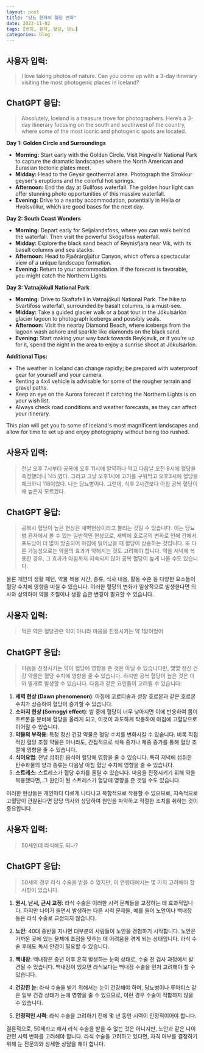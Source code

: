 ```yaml
---
layout: post
title: "당뇨 환자의 혈당 변화"
date: 2023-11-02
tags: [변화, 환자, 혈당, 당뇨]
categories: blog
---
```


## 사용자 입력:
> I love taking photos of nature. Can you come up with a 3-day itinerary visiting the most photogenic places in Iceland?

## ChatGPT 응답:
> Absolutely, Iceland is a treasure trove for photographers. Here’s a 3-day itinerary focusing on the south and southwest of the country, where some of the most iconic and photogenic spots are located.

**Day 1: Golden Circle and Surroundings**

- **Morning:** Start early with the Golden Circle. Visit Þingvellir National Park to capture the dramatic landscapes where the North American and Eurasian tectonic plates meet.
- **Midday:** Head to the Geysir geothermal area. Photograph the Strokkur geyser's eruptions and the colorful hot springs.
- **Afternoon:** End the day at Gullfoss waterfall. The golden hour light can offer stunning photo opportunities of this massive waterfall.
- **Evening:** Drive to a nearby accommodation, potentially in Hella or Hvolsvöllur, which are good bases for the next day.

**Day 2: South Coast Wonders**

- **Morning:** Depart early for Seljalandsfoss, where you can walk behind the waterfall. Then visit the powerful Skógafoss waterfall.
- **Midday:** Explore the black sand beach of Reynisfjara near Vík, with its basalt columns and sea stacks.
- **Afternoon:** Head to Fjaðrárgljúfur Canyon, which offers a spectacular view of a unique landscape formation.
- **Evening:** Return to your accommodation. If the forecast is favorable, you might catch the Northern Lights.

**Day 3: Vatnajökull National Park**

- **Morning:** Drive to Skaftafell in Vatnajökull National Park. The hike to Svartifoss waterfall, surrounded by basalt columns, is a must-see.
- **Midday:** Take a guided glacier walk or a boat tour in the Jökulsárlón glacier lagoon to photograph icebergs and possibly seals.
- **Afternoon:** Visit the nearby Diamond Beach, where icebergs from the lagoon wash ashore and sparkle like diamonds on the black sand.
- **Evening:** Start making your way back towards Reykjavík, or if you’re up for it, spend the night in the area to enjoy a sunrise shoot at Jökulsárlón.

**Additional Tips:**

- The weather in Iceland can change rapidly; be prepared with waterproof gear for yourself and your camera.
- Renting a 4x4 vehicle is advisable for some of the rougher terrain and gravel paths.
- Keep an eye on the Aurora forecast if catching the Northern Lights is on your wish list.
- Always check road conditions and weather forecasts, as they can affect your itinerary.

This plan will get you to some of Iceland's most magnificent landscapes and allow for time to set up and enjoy photography without being too rushed.

## 사용자 입력:
> 전날 오후 7시부터 공복에 오후 11시에 알약하나 먹고 다음날 오전 8시에 혈당을 측정했더니 145 였다. 그리고 그날 오후1시에 고기를 구워먹고 오후3시에 혈당을 체크하니 118이었다. 나는 당뇨병이다. 그런데, 식후 2시간보다 아침 공복 혈당이 왜 높은지 모르겠다.

## ChatGPT 응답:
> 공복시 혈당이 높은 현상은 새벽현상이라고 불리는 것일 수 있습니다. 이는 당뇨병 환자에서 볼 수 있는 일반적인 현상으로, 새벽에 호르몬의 변화로 인해 간에서 포도당이 더 많이 방출되어 아침에 일어났을 때 혈당이 상승하는 것입니다. 또 다른 가능성으로는 약물의 효과가 약해지는 것도 고려해야 합니다. 약을 저녁에 복용한 경우, 그 효과가 아침까지 지속되지 않아 공복 혈당이 높게 나올 수도 있습니다.

물론 개인의 생활 패턴, 약물 복용 시간, 종류, 식사 내용, 활동 수준 등 다양한 요소들이 혈당 수치에 영향을 미칠 수 있습니다. 이러한 혈당의 변화가 일상적으로 발생한다면 의사와 상의하여 약물 조절이나 생활 습관 변경이 필요할 수 있습니다.

## 사용자 입력:
> 먹은 약은 혈당관련 약이 아니라 마음을 진정시키는 약 1알이었어

## ChatGPT 응답:
> 마음을 진정시키는 약이 혈당에 영향을 준 것은 아닐 수 있습니다만, 몇몇 정신 건강 약물은 혈당 수치에 영향을 줄 수 있습니다. 하지만 공복 혈당이 높은 것은 이와 별개로 발생할 수 있습니다. 다음과 같은 요인들이 고려될 수 있습니다:

1. **새벽 현상 (Dawn phenomenon)**: 아침에 코르티솔과 성장 호르몬과 같은 호르몬 수치가 상승하여 혈당이 증가할 수 있습니다.
2. **소마지 현상 (Somogyi effect)**: 밤 중에 혈당이 너무 낮아지면 이에 반응하여 몸이 호르몬을 분비해 혈당을 올리게 되고, 이것이 과도하게 작용하여 아침에 고혈당으로 이어질 수 있습니다.
3. **약물의 부작용**: 특정 정신 건강 약물은 혈당 수치를 변화시킬 수 있습니다. 비록 직접적인 혈당 조절 약물은 아니라도, 간접적으로 식욕 증가나 체중 증가를 통해 혈당 조절에 영향을 줄 수 있습니다.
4. **식이요법**: 전날 섭취한 음식이 혈당에 영향을 줄 수 있습니다. 특히 저녁에 섭취한 탄수화물의 양과 종류는 다음날 아침 혈당 수치에 영향을 줄 수 있습니다.
5. **스트레스**: 스트레스가 혈당 수치를 올릴 수 있습니다. 마음을 진정시키기 위해 약을 복용했다면, 그 원인이 된 스트레스가 혈당에 영향을 준 것일 수도 있습니다.

이러한 현상들은 개인마다 다르게 나타나고 복합적으로 작용할 수 있으므로, 지속적으로 고혈당이 관찰된다면 담당 의사와 상담하여 원인을 파악하고 적절한 조치를 취하는 것이 중요합니다.

## 사용자 입력:
> 50세인데 라식해도 되나?

## ChatGPT 응답:
> 50세의 경우 라식 수술을 받을 수 있지만, 이 연령대에서는 몇 가지 고려해야 할 사항이 있습니다.

1. **원시, 난시, 근시 교정**: 라식 수술은 이러한 시력 문제들을 교정하는 데 효과적입니다. 하지만 나이가 들면서 발생하는 다른 시력 문제들, 예를 들어 노안이나 백내장 등은 라식 수술로 교정되지 않습니다.

2. **노안**: 40대 중반을 지나면 대부분의 사람들이 노안을 경험하기 시작합니다. 노안은 가까운 곳에 있는 물체에 초점을 맞추는 데 어려움을 겪게 되는 상태입니다. 라식 수술 후에도 독서 안경이 필요할 수 있습니다.

3. **백내장**: 백내장은 중년 이후 흔히 발생하는 눈의 상태로, 수술 전 검사 과정에서 발견될 수 있습니다. 백내장이 있으면 라식보다는 백내장 수술을 먼저 고려해야 할 수 있습니다.

4. **건강한 눈**: 라식 수술을 받기 위해서는 눈이 건강해야 하며, 당뇨병이나 류마티스 같은 일부 건강 상태가 눈에 영향을 줄 수 있으므로, 이런 경우 수술이 적합하지 않을 수 있습니다.

5. **안정적인 시력**: 라식 수술을 고려하기 전에 몇 년 동안 시력이 안정적이어야 합니다.

결론적으로, 50세라고 해서 라식 수술을 받을 수 없는 것은 아니지만, 노안과 같은 나이 관련 시력 변화를 고려해야 합니다. 라식 수술을 고려하고 있다면, 자격 여부를 결정하기 위해 눈 전문의와 상세한 상담을 해야 합니다.

